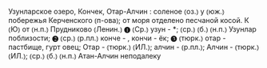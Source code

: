 ---
---

Узунларское озеро, Кончек, Отар-Алчин
: соленое ⦅оз.⦆ у ⦅юж.⦆ побережья Керченского ⦅п-ова⦆; от моря отделено песчаной косой. К ⦅Ю⦆ от ⦅н.п.⦆ Прудниково ⦅Ленин.⦆ ❶ ⦅Ср.⦆ узун - *; ⦅ср.⦆ ⦅б.⦆ ⦅н.п.⦆ Узунлар поблизости; ❷ ⦅ср.⦆ ⦅р.пл.⦆ конче - , кончи - ёк; ❸ ⦅тюрк.⦆ отар - пастбище, гурт овец; Отар - ⦅тюрк.⦆ ⦅ИЛ.⦆; алчин - ⦅р.пл.⦆; Алчин - ⦅тюрк.⦆ ⦅ИЛ.⦆; ⦅ср.⦆ ⦅б.⦆ ⦅н.п.⦆ Атан-Алчин неподалеку
